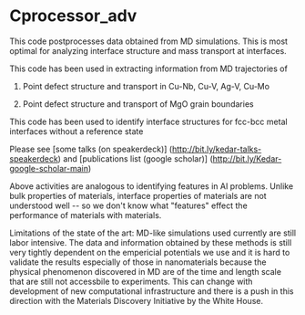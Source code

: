 Cprocessor_adv
==============
This code postprocesses data obtained from MD simulations. This is most optimal for analyzing interface structure and mass transport at interfaces.


This code has been used in extracting information from MD trajectories of

1. Point defect structure and transport in Cu-Nb, Cu-V, Ag-V, Cu-Mo

2. Point defect structure and transport of MgO grain boundaries

This code has been used to identify interface structures for fcc-bcc metal interfaces  without a reference state

Please see [some talks (on speakerdeck)] (http://bit.ly/kedar-talks-speakerdeck) and [publications list (google scholar)] (http://bit.ly/Kedar-google-scholar-main) 

Above activities are analogous to identifying features in AI problems. Unlike bulk properties of materials, interface properties of materials are not understood well -- so we don't know what "features" effect the performance of materials with materials.

Limitations of the state of the art:
MD-like simulations used currently are still labor intensive.
The data and information obtained by these methods is still very tightly dependent on the empericial potentials we use and it is hard to validate the results especially of those in nanomaterials because the physical phenomenon discovered in MD are of the time and length scale that are still not accessbile to experiments.
This can change with development of new computational infrastructure and there is a push in this direction with the Materials Discovery Initiative by the White House.